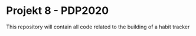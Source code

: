 # Projekt 8 - PDP2020
 This repository will contain all code related to the building of a habit tracker
